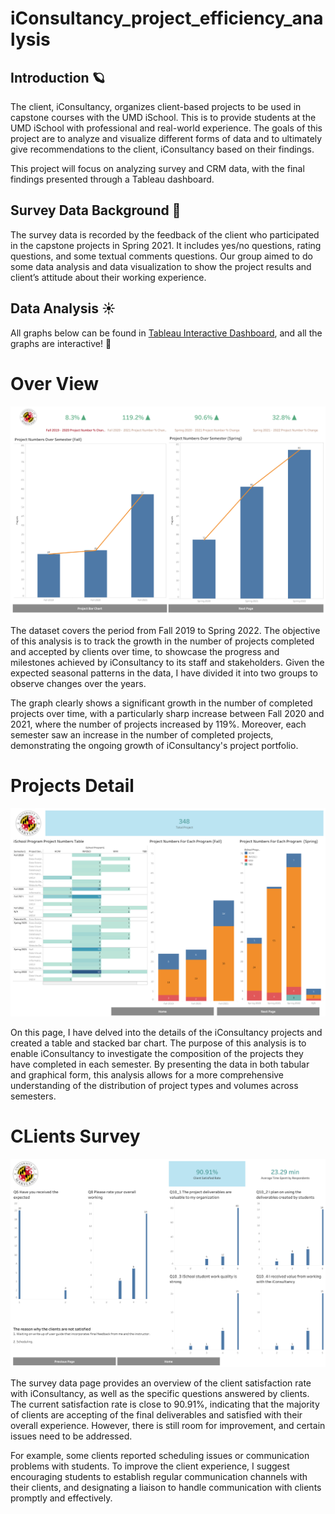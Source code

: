 # iConsultancy_project_efficiency_analysis
## Introduction :ringed_planet:
The client, iConsultancy, organizes client-based projects to be used in capstone courses
with the UMD iSchool. This is to provide students at the UMD iSchool with professional and
real-world experience. The goals of this project are to analyze and visualize different forms of data and to ultimately give recommendations to the client, iConsultancy based on their findings.

This project will focus on analyzing survey and CRM data, with the final findings presented through a Tableau dashboard.

## Survey Data Background :crescent_moon:
The survey data is recorded by the feedback of the client who participated in the
capstone projects in Spring 2021. It includes yes/no questions, rating questions,
and some textual comments questions. Our group aimed to do some data analysis
and data visualization to show the project results and client’s attitude about their
working experience.

## Data Analysis :sunny:
All graphs below can be found in [Tableau Interactive Dashboard](https://public.tableau.com/app/profile/liyu.lo/viz/iConsultancyDashboard/Dashboard2), and all the graphs are interactive! :star2:

# Over View
![Over_View](iConsultancyProjectOverviewDashboard.png)

The dataset covers the period from Fall 2019 to Spring 2022. The objective of this analysis is to track the growth in the number of projects completed and accepted by clients over time, to showcase the progress and milestones achieved by iConsultancy to its staff and stakeholders. Given the expected seasonal patterns in the data, I have divided it into two groups to observe changes over the years.

The graph clearly shows a significant growth in the number of completed projects over time, with a particularly sharp increase between Fall 2020 and 2021, where the number of projects increased by 119%. Moreover, each semester saw an increase in the number of completed projects, demonstrating the ongoing growth of iConsultancy's project portfolio.

# Projects Detail
![Projects_Detail](Dashboard2.png)

On this page, I have delved into the details of the iConsultancy projects and created a table and stacked bar chart. The purpose of this analysis is to enable iConsultancy to investigate the composition of the projects they have completed in each semester. By presenting the data in both tabular and graphical form, this analysis allows for a more comprehensive understanding of the distribution of project types and volumes across semesters.

# CLients Survey
![CLients_Survey](Dashboard3.png)

The survey data page provides an overview of the client satisfaction rate with iConsultancy, as well as the specific questions answered by clients. The current satisfaction rate is close to 90.91%, indicating that the majority of clients are accepting of the final deliverables and satisfied with their overall experience. However, there is still room for improvement, and certain issues need to be addressed.

For example, some clients reported scheduling issues or communication problems with students. To improve the client experience, I suggest encouraging students to establish regular communication channels with their clients, and designating a liaison to handle communication with clients promptly and effectively.